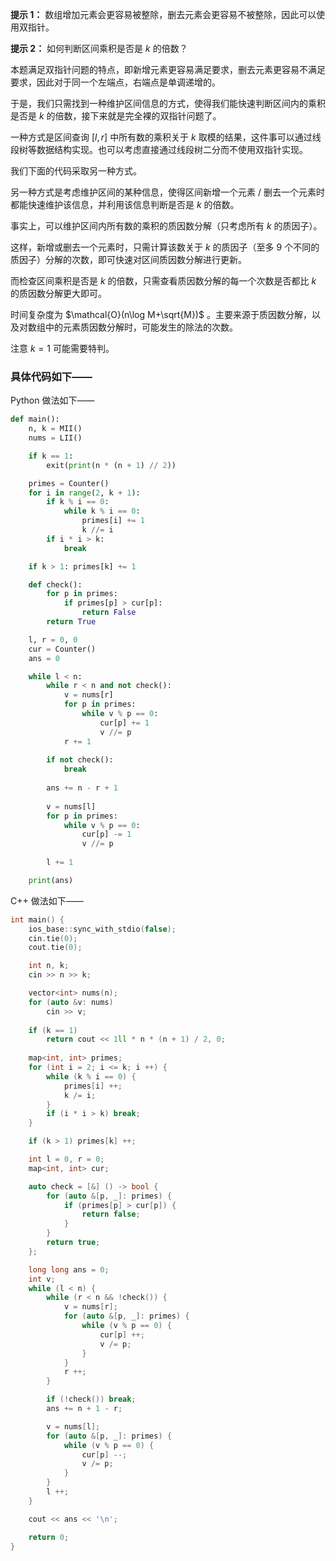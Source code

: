 **提示 1：** 数组增加元素会更容易被整除，删去元素会更容易不被整除，因此可以使用双指针。

**提示 2：** 如何判断区间乘积是否是 $k$ 的倍数？

本题满足双指针问题的特点，即新增元素更容易满足要求，删去元素更容易不满足要求，因此对于同一个左端点，右端点是单调递增的。

于是，我们只需找到一种维护区间信息的方式，使得我们能快速判断区间内的乘积是否是 $k$ 的倍数，接下来就是完全裸的双指针问题了。

一种方式是区间查询 $[l,r]$ 中所有数的乘积关于 $k$ 取模的结果，这件事可以通过线段树等数据结构实现。也可以考虑直接通过线段树二分而不使用双指针实现。

我们下面的代码采取另一种方式。

另一种方式是考虑维护区间的某种信息，使得区间新增一个元素 / 删去一个元素时都能快速维护该信息，并利用该信息判断是否是 $k$ 的倍数。

事实上，可以维护区间内所有数的乘积的质因数分解（只考虑所有 $k$ 的质因子）。

这样，新增或删去一个元素时，只需计算该数关于 $k$ 的质因子（至多 $9$ 个不同的质因子）分解的次数，即可快速对区间质因数分解进行更新。

而检查区间乘积是否是 $k$ 的倍数，只需查看质因数分解的每一个次数是否都比 $k$ 的质因数分解更大即可。

时间复杂度为 $\mathcal{O}(n\log M+\sqrt{M})$ 。主要来源于质因数分解，以及对数组中的元素质因数分解时，可能发生的除法的次数。

注意 $k=1$ 可能需要特判。

### 具体代码如下——

Python 做法如下——

```Python []
def main():
    n, k = MII()
    nums = LII()

    if k == 1:
        exit(print(n * (n + 1) // 2))

    primes = Counter()
    for i in range(2, k + 1):
        if k % i == 0:
            while k % i == 0:
                primes[i] += 1
                k //= i
        if i * i > k:
            break

    if k > 1: primes[k] += 1

    def check():
        for p in primes:
            if primes[p] > cur[p]:
                return False
        return True

    l, r = 0, 0
    cur = Counter()
    ans = 0

    while l < n:
        while r < n and not check():
            v = nums[r]
            for p in primes:
                while v % p == 0:
                    cur[p] += 1
                    v //= p
            r += 1
        
        if not check():
            break
        
        ans += n - r + 1
        
        v = nums[l]
        for p in primes:
            while v % p == 0:
                cur[p] -= 1
                v //= p
        
        l += 1

    print(ans)
```

C++ 做法如下——

```cpp []
int main() {
    ios_base::sync_with_stdio(false);
    cin.tie(0);
    cout.tie(0);

    int n, k;
    cin >> n >> k;

    vector<int> nums(n);
    for (auto &v: nums)
        cin >> v;
    
    if (k == 1)
        return cout << 1ll * n * (n + 1) / 2, 0;
    
    map<int, int> primes;
    for (int i = 2; i <= k; i ++) {
        while (k % i == 0) {
            primes[i] ++;
            k /= i;
        }
        if (i * i > k) break;
    }

    if (k > 1) primes[k] ++;

    int l = 0, r = 0;
    map<int, int> cur;

    auto check = [&] () -> bool {
        for (auto &[p, _]: primes) {
            if (primes[p] > cur[p]) {
                return false;
            }
        }
        return true;
    };

    long long ans = 0;
    int v;
    while (l < n) {
        while (r < n && !check()) {
            v = nums[r];
            for (auto &[p, _]: primes) {
                while (v % p == 0) {
                    cur[p] ++;
                    v /= p;
                }
            }
            r ++;
        }

        if (!check()) break;
        ans += n + 1 - r;

        v = nums[l];
        for (auto &[p, _]: primes) {
            while (v % p == 0) {
                cur[p] --;
                v /= p;
            }
        }
        l ++;
    }

    cout << ans << '\n';

    return 0;
}
```
